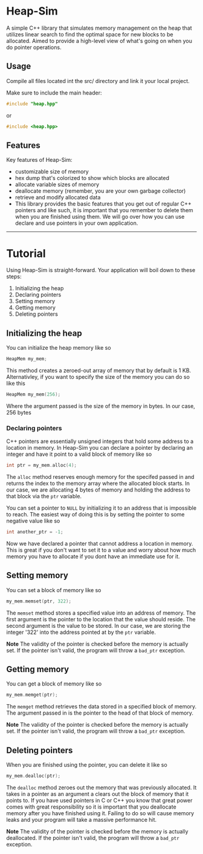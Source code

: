 # Heap-Sim

A simple C++ library that simulates memory management on the heap that utilizes linear search to find the optimal space for new blocks to be allocated. Aimed to provide a high-level view of what's going on when you do pointer operations.

## Usage

Compile all files located int the src/ directory and link it your local project.

Make sure to include the main header:

```cpp
#include "heap.hpp"
```

or

```cpp
#include <heap.hpp>
```

## Features

Key features of Heap-Sim:

- customizable size of memory
- hex dump that's colorized to show which blocks are allocated
- allocate variable sizes of memory
- deallocate memory (remember, you are your own garbage collector)
- retrieve and modify allocated data
- This library provides the basic features that you get out of regular C++ pointers and like such, it is important that you remember to delete them when you are finished using them. We will go over how you can use declare and use pointers in your own application.

---

# Tutorial

Using Heap-Sim is straight-forward. Your application will boil down to these steps:

1. Initializing the heap
2. Declaring pointers
3. Setting memory
4. Getting memory
5. Deleting pointers

## Initializing the heap

You can initialize the heap memory like so

```cpp
HeapMem my_mem;
```

This method creates a zeroed-out array of memory that by default is 1 KB. Alternativley, if you want to specify the size of the memory you can do so like this

```cpp
HeapMem my_mem(256);
```

Where the argument passed is the size of the memory in bytes. In our case, 256 bytes

### Declaring pointers

C++ pointers are essentially unsigned integers that hold some address to a location in memory. In Heap-Sim you can declare a pointer by declaring an integer and have it point to a valid block of memory like so

```cpp
int ptr = my_mem.alloc(4);
```

The `alloc` method reserves enough memory for the specifed passed in and returns the index to the memory array where the allocated block starts. In our case, we are allocating 4 bytes of memory and holding the address to that block via the `ptr` variable.

You can set a pointer to `NULL` by initializing it to an address that is impossible to reach. The easiest way of doing this is by setting the pointer to some negative value like so

```cpp
int another_ptr = -1;
```

Now we have declared a pointer that cannot address a location in memory. This is great if you don't want to set it to a value and worry about how much memory you have to allocate if you dont have an immediate use for it.

## Setting memory

You can set a block of memory like so

```cpp
my_mem.memset(ptr, 322);
```

The `memset` method stores a specified value into an address of memory. The first argument is the pointer to the location that the value should reside. The second argument is the value to be stored. In our case, we are storing the integer '322' into the address pointed at by the `ptr` variable.

**Note** The validity of the pointer is checked before the memory is actually set. If the pointer isn't valid, the program will throw a `bad_ptr` exception.

## Getting memory

You can get a block of memory like so

```cpp
my_mem.memget(ptr);
```

The `memget` method retrieves the data stored in a specified block of memory. The argument passed in is the pointer to the head of that block of memory.

**Note** The validity of the pointer is checked before the memory is actually set. If the pointer isn't valid, the program will throw a `bad_ptr` exception.

## Deleting pointers

When you are finished using the pointer, you can delete it like so

```cpp
my_mem.dealloc(ptr);
```

The `dealloc` method zeroes out the memory that was previously allocated. It takes in a pointer as an argument a clears out the block of memory that it points to. If you have used pointers in C or C++ you know that great power comes with great responsibility so it is important that you deallocate memory after you have finished using it. Failing to do so will cause memory leaks and your program will take a massive performance hit.

**Note** The validity of the pointer is checked before the memory is actually deallocated. If the pointer isn't valid, the program will throw a `bad_ptr` exception.
